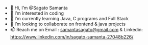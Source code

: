 - 👋 Hi, I’m @Sagato Samanta
- 👀 I’m interested in coding
- 🌱 I’m currently learning Java, C programs and Full Stack
- 💞️ I’m looking to collaborate on frontend & java projects 
- 📫 Reach me on Email : samantasagato@gmail.com
                & Linkedin: https://www.linkedin.com/in/sagato-samanta-27048b226/

<!---
SagatoSamanta is a ✨ special ✨ repository because its `README.md` (this file) appears on your GitHub profile.
You can click the Preview link to take a look at your changes.
--->
